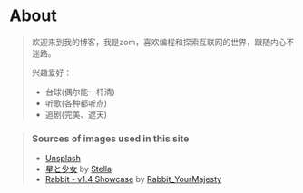 # About



> 欢迎来到我的博客，我是zom，喜欢编程和探索互联网的世界，跟随内心不迷路。
> 
> 兴趣爱好：
> * 台球(偶尔能一杆清)
> * 听歌(各种都听点)
> * 追剧(完美、遮天)




> ### Sources of images used in this site
> - [Unsplash](https://unsplash.com/)
> - [星と少女](https://www.pixiv.net/artworks/108916539) by [Stella](https://www.pixiv.net/users/93273965)
> - [Rabbit - v1.4 Showcase](https://civitai.com/posts/586908) by [Rabbit_YourMajesty](https://civitai.com/user/Rabbit_YourMajesty)
